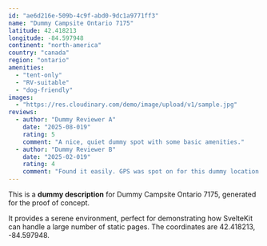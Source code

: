 ```yaml
---
id: "ae6d216e-509b-4c9f-abd0-9dc1a9771ff3"
name: "Dummy Campsite Ontario 7175"
latitude: 42.418213
longitude: -84.597948
continent: "north-america"
country: "canada"
region: "ontario"
amenities:
  - "tent-only"
  - "RV-suitable"
  - "dog-friendly"
images:
  - "https://res.cloudinary.com/demo/image/upload/v1/sample.jpg"
reviews:
  - author: "Dummy Reviewer A"
    date: "2025-08-019"
    rating: 5
    comment: "A nice, quiet dummy spot with some basic amenities."
  - author: "Dummy Reviewer B"
    date: "2025-02-019"
    rating: 4
    comment: "Found it easily. GPS was spot on for this dummy location."
---
```


This is a **dummy description** for Dummy Campsite Ontario 7175, generated for the proof of concept.

It provides a serene environment, perfect for demonstrating how SvelteKit can handle a large number of static pages. The coordinates are 42.418213, -84.597948.
